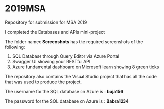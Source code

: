 # 2019MSA
Repository for submission for MSA 2019

I completed the Databases and APIs mini-project

The folder named **Screenshots** has the required screenshots of the following:
1. SQL Database through Query Editor via Azure Portal
2. Swagger UI showing your RESTful API
3. Azure fundamental dashboard on Microsoft learn showing 8 green ticks

The repository also contains the Visual Studio project that has all the code that was used to produce the project.

The username for the SQL database on Azure is : **baja156**

The password for the SQL database on Azure is : **Babra1234**


